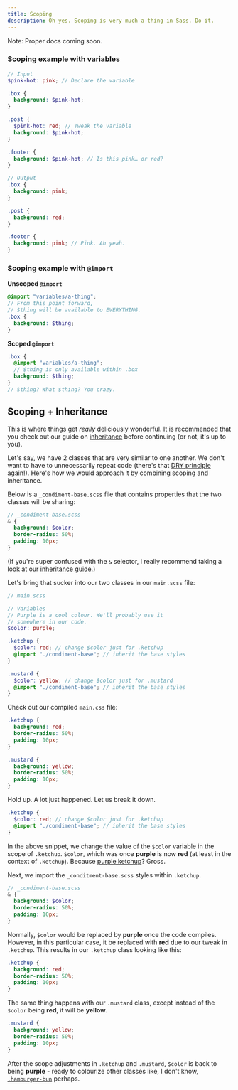 ```yaml
---
title: Scoping
description: Oh yes. Scoping is very much a thing in Sass. Do it.
---
```


Note: Proper docs coming soon.

### Scoping example with variables

```scss
// Input
$pink-hot: pink; // Declare the variable

.box {
  background: $pink-hot;
}

.post {
  $pink-hot: red; // Tweak the variable
  background: $pink-hot;
}

.footer {
  background: $pink-hot; // Is this pink… or red?
}

// Output
.box {
  background: pink;
}

.post {
  background: red;
}

.footer {
  background: pink; // Pink. Ah yeah.
}
```


### Scoping example with `@import`

**Unscoped `@import`**

```scss
@import "variables/a-thing";
// From this point forward,
// $thing will be available to EVERYTHING.
.box {
  background: $thing;
}
```

**Scoped `@import`**

```scss
.box {
  @import "variables/a-thing";
  // $thing is only available within .box
  background: $thing;
}
// $thing? What $thing? You crazy.
```

## Scoping + Inheritance

This is where things get *really* deliciously wonderful. It is recommended that you check out our guide on [inheritance](/seed-docs/guide/inheritance) before continuing (or not, it's up to you).

Let's say, we have 2 classes that are very similar to one another. We don't want to have to unnecessarily repeat code (there's that [DRY principle](https://en.wikipedia.org/wiki/Don%27t_repeat_yourself) again!). Here's how we would approach it by combining scoping and inheritance.

Below is a `_condiment-base.scss` file that contains properties that the two classes will be sharing:

```scss
// _condiment-base.scss
& {
  background: $color;
  border-radius: 50%;
  padding: 10px;
}
```

(If you're super confused with the `&` selector, I really recommend taking a look at our [inheritance guide](/seed-docs/guide/inheritance).)

Let's bring that sucker into our two classes in our `main.scss` file:

```scss
// main.scss

// Variables
// Purple is a cool colour. We'll probably use it
// somewhere in our code.
$color: purple;

.ketchup {
  $color: red; // change $color just for .ketchup
  @import "./condiment-base"; // inherit the base styles
}

.mustard {
  $color: yellow; // change $color just for .mustard
  @import "./condiment-base"; // inherit the base styles
}
```

Check out our compiled `main.css` file:

```scss
.ketchup {
  background: red;
  border-radius: 50%;
  padding: 10px;
}

.mustard {
  background: yellow;
  border-radius: 50%;
  padding: 10px;
}
```

Hold up. A lot just happened. Let us break it down.

```scss
.ketchup {
  $color: red; // change $color just for .ketchup
  @import "./condiment-base"; // inherit the base styles
}
```

In the above snippet, we change the value of the `$color` variable in the scope of `.ketchup`. `$color`, which was once **purple** is now **red**  (at least in the context of `.ketchup`). Because [purple ketchup](http://the-foods-we-loved.wikia.com/wiki/Heinz_EZ_Squirt)? Gross.

Next, we import the `_conditment-base.scss` styles within `.ketchup`.

```scss
// _condiment-base.scss
& {
  background: $color;
  border-radius: 50%;
  padding: 10px;
}
```

Normally, `$color` would be replaced by **purple** once the code compiles. However, in this particular case, it be replaced with **red** due to our tweak in `.ketchup`.
This results in our `.ketchup` class looking like this:


```scss
.ketchup {
  background: red;
  border-radius: 50%;
  padding: 10px;
}
```

The same thing happens with our `.mustard` class, except instead of the `$color` being **red**, it will be **yellow**.

```scss
.mustard {
  background: yellow;
  border-radius: 50%;
  padding: 10px;
}
```

After the scope adjustments in `.ketchup` and `.mustard`, `$color` is back to being **purple** - ready to colourize other classes like, I don't know, [`.hamburger-bun`](https://www.reddit.com/r/tipofmytongue/comments/443uvi/tomt_multi_colored_hot_dog_buns_from_wonder_bread/) perhaps.
